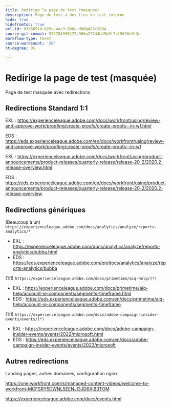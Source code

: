 ```yaml
---
title: Redirige la page de test (masquée)
description: Page de test à des fins de test interne
hide: true
hidefromtoc: true
exl-id: 07e6051d-b29c-4ac3-980c-d064487c2804
source-git-commit: 972704990172c966a27744b49b9f7af5626e9f3e
workflow-type: tm+mt
source-wordcount: '50'
ht-degree: 0%

---
```


# Redirige la page de test (masquée)

Page de test masquée avec redirections

## Redirections Standard 1:1

EXL : <https://experienceleague.adobe.com/docs/workfront/using/review-and-approve-work/proofing/create-proofs/create-proofs--in-wf.html>

EDS : <https://eds.experienceleague.adobe.com/en/docs/workfront/using/review-and-approve-work/proofing/create-proofs/create-proofs--in-wf>

EXL : <https://experienceleague.adobe.com/docs/workfront/using/product-announcements/product-releases/quarterly-release/release-20-2/2020.2-release-overview.html>

EDS : <https://eds.experienceleague.adobe.com/en/docs/workfront/using/product-announcements/product-releases/quarterly-release/release-20-2/2020.2-release-overview>

## Redirections génériques

(Beaucoup à un) `https://experienceleague.adobe.com/docs/analytics/analyze/reports-analytics/*`

* EXL : <https://experienceleague.adobe.com/docs/analytics/analyze/reports-analytics/bubba.html>
* EDS : <https://eds.experienceleague.adobe.com/en/docs/analytics/analyze/reports-analytics/bubba>

(1:1) `https://experienceleague.adobe.com/docs/primetime/aiq-help/(*)`

* EXL : <https://experienceleague.adobe.com/docs/primetime/aiq-help/account-iq-components/segments-timeframe.html>
* EDS : <https://eds.experienceleague.adobe.com/en/docs/primetime/aiq-help/account-iq-components/segments-timeframe>

(1:1) `https://experienceleague.adobe.com/docs/adobe-campaign-insider-events/events/(*)`

* EXL : <https://experienceleague.adobe.com/docs/adobe-campaign-insider-events/events/2022/microsoft.html>
* EDS : <https://eds.experienceleague.adobe.com/en/docs/adobe-campaign-insider-events/events/2022/microsoft>

## Autres redirections

Landing pages, autres domaines, configuration nginx

<https://one.workfront.com/s/managed-content-videos/welcome-to-workfront-MCFSRY5DWNL5EENJI3JD6XIB3TOM>

<https://experienceleague.adobe.com/docs/events.html>
